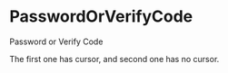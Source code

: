 # PasswordOrVerifyCode

Password or Verify Code

The first one has cursor, and second one has no cursor. 


